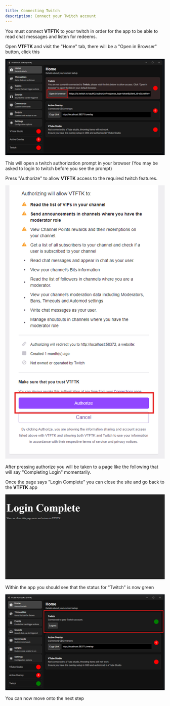 ```yaml
---
title: Connecting Twitch
description: Connect your Twitch account
---
```


You must connect **VTFTK** to your twitch in order for the app to be able to read chat messages and listen for redeems.

Open **VTFTK** and visit the "Home" tab, there will be a "Open in Browser" button, click this 

![alt text](./images/twitch/image.png)

This will open a twitch authorization prompt in your browser (You may be asked to login to twitch before you see the prompt)

Press "Authorize" to allow **VTFTK** access to the required twitch features.

![alt text](./images/twitch/image-2.png)

After pressing authorize you will be taken to a page like the following that will say "Completing Login" momentarily. 

Once the page says "Login Complete" you can close the site and go back to the **VTFTK** app

![alt text](./images/twitch/image-1.png)

Within the app you should see that the status for "Twitch" is now green

![alt text](./images/twitch/image-3.png)

You can now move onto the next step
